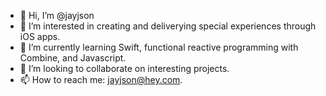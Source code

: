 - 👋 Hi, I’m @jayjson
- 👀 I’m interested in creating and deliverying special experiences through iOS apps.
- 🌱 I’m currently learning Swift, functional reactive programming with Combine, and Javascript.
- 💞️ I’m looking to collaborate on interesting projects.
- 📫 How to reach me: jayjson@hey.com.

<!---
jayjson/jayjson is a ✨ special ✨ repository because its `README.md` (this file) appears on your GitHub profile.
You can click the Preview link to take a look at your changes.
--->
